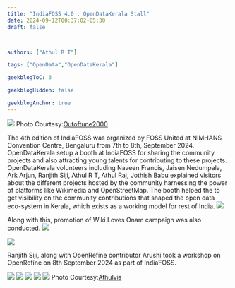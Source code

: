 ```yaml
---
title: "IndiaFOSS 4.0 : OpenDataKerala Stall"
date: 2024-09-12T00:37:02+05:30
draft: false



authors: ["Athul R T"]

tags: ["OpenData","OpenDataKerala"]

geekblogToC: 3

geekblogHidden: false

geekblogAnchor: true
---
```

![](https://upload.wikimedia.org/wikipedia/commons/thumb/9/98/Open_data_kerala_and_Wikimedians_of_Kerala_User_Group_stall_at_India_foss_4.0.jpg/640px-Open_data_kerala_and_Wikimedians_of_Kerala_User_Group_stall_at_India_foss_4.0.jpg)
Photo Courtesy:[Outoftune2000](https://commons.wikimedia.org/wiki/User:Outoftune2000)

The 4th edition of IndiaFOSS was organized by FOSS United at NIMHANS Convention Centre, Bengaluru from 7th to 8th, September 2024. OpenDataKerala setup a booth at IndiaFOSS for sharing the community projects and also attracting young talents for contributing to these projects. OpenDataKerala volunteers including Naveen Francis, Jaisen Nedumpala, Ark Arjun, Ranjith Siji, Athul R T, Athul Raj, Jothish Babu explained visitors about the different projects hosted by the community harnessing the power of platforms like Wikimedia and OpenStreetMap. The booth helped the to get visibility on the community contributions that shaped the open data eco-system in Kerala, which exists as a working model for rest of India. 
![](https://upload.wikimedia.org/wikipedia/commons/thumb/b/b6/OpenDataKerala_Stall_at_IndiaFOSS_4.0_11.jpg/640px-OpenDataKerala_Stall_at_IndiaFOSS_4.0_11.jpg)


Along with this, promotion of Wiki Loves Onam campaign was also conducted.
![](https://upload.wikimedia.org/wikipedia/commons/thumb/d/da/OpenDataKerala_Stall_at_IndiaFOSS_4.0_4.jpg/640px-OpenDataKerala_Stall_at_IndiaFOSS_4.0_4.jpg)

![](https://upload.wikimedia.org/wikipedia/commons/thumb/8/87/OpenDataKerala_Stall_at_IndiaFOSS_4.0_3.jpg/640px-OpenDataKerala_Stall_at_IndiaFOSS_4.0_3.jpg)

Ranjith Siji, along with OpenRefine contributor Arushi took a workshop on OpenRefine on 8th September 2024 as part of IndiaFOSS.

![](https://upload.wikimedia.org/wikipedia/commons/thumb/c/cc/Openrefine_Workshop_at_IndiaFoss_4.0_15.jpg/640px-Openrefine_Workshop_at_IndiaFoss_4.0_15.jpg)
![](https://upload.wikimedia.org/wikipedia/commons/thumb/4/4a/Openrefine_Workshop_at_IndiaFoss_4.0_5.jpg/640px-Openrefine_Workshop_at_IndiaFoss_4.0_5.jpg)
![](https://upload.wikimedia.org/wikipedia/commons/thumb/4/4d/OpenDataKerala_Stall_at_IndiaFOSS_4.0_8.jpg/360px-OpenDataKerala_Stall_at_IndiaFOSS_4.0_8.jpg)
![](https://upload.wikimedia.org/wikipedia/commons/thumb/a/ad/OpenDataKerala_Stall_at_IndiaFOSS_4.0_7.jpg/640px-OpenDataKerala_Stall_at_IndiaFOSS_4.0_7.jpg)
![](https://upload.wikimedia.org/wikipedia/commons/thumb/5/50/OpenDataKerala_Stall_at_IndiaFOSS_4.0_5.jpg/640px-OpenDataKerala_Stall_at_IndiaFOSS_4.0_5.jpg)
Photo Courtesy:[Athulvis](https://commons.wikimedia.org/wiki/User:Athulvis)